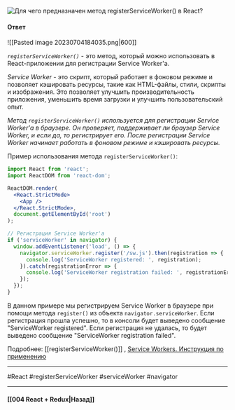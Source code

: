 ![Для чего предназначен метод `registerServiceWorker()` в React?](https://youtu.be/GZUy2i6QN7o?t=665)

#### Ответ

![[Pasted image 20230704184035.png|600]]

*`registerServiceWorker()`* - это метод, который можно использовать в React-приложении для регистрации Service Worker'а.

*Service Worker* - это скрипт, который работает в фоновом режиме и позволяет кэшировать ресурсы, такие как HTML-файлы, стили, скрипты и изображения. Это позволяет улучшить производительность приложения, уменьшить время загрузки и улучшить пользовательский опыт.

*Метод `registerServiceWorker()` используется для регистрации Service Worker'а в браузере. Он проверяет, поддерживает ли браузер Service Worker, и если да, то регистрирует его. После регистрации Service Worker начинает работать в фоновом режиме и кэшировать ресурсы.*

Пример использования метода `registerServiceWorker()`:

```jsx
import React from 'react';
import ReactDOM from 'react-dom';

ReactDOM.render(
  <React.StrictMode>
    <App />
  </React.StrictMode>,
  document.getElementById('root')
);

// Регистрация Service Worker'а
if ('serviceWorker' in navigator) {
  window.addEventListener('load', () => {
    navigator.serviceWorker.register('/sw.js').then(registration => {
      console.log('ServiceWorker registered: ', registration);
    }).catch(registrationError => {
      console.log('ServiceWorker registration failed: ', registrationError);
    });
  });
}
```

В данном примере мы регистрируем Service Worker в браузере при помощи метода `register()` из объекта `navigator.serviceWorker`. Если регистрация прошла успешно, то в консоли будет выведено сообщение "ServiceWorker registered". Если регистрация не удалась, то будет выведено сообщение "ServiceWorker registration failed".

Подробнее: [[registerServiceWorker()]] , [Service Workers. Инструкция по применению](https://habr.com/ru/companies/2gis/articles/345552/)

____
#React #registerServiceWorker #serviceWorker #navigator 

____

#### [[004 React + Redux|Назад]]